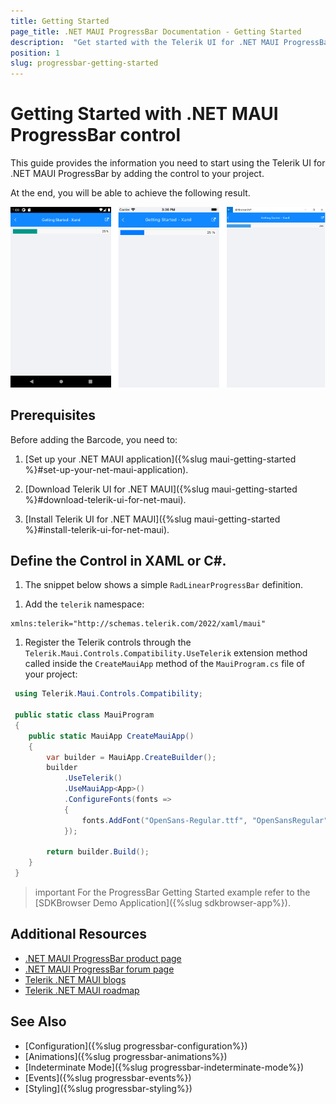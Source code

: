 ```yaml
---
title: Getting Started
page_title: .NET MAUI ProgressBar Documentation - Getting Started
description:  "Get started with the Telerik UI for .NET MAUI ProgressBar control and add the control to your .NET MAUI project."
position: 1
slug: progressbar-getting-started
---
```


# Getting Started with .NET MAUI ProgressBar control

This guide provides the information you need to start using the Telerik UI for .NET MAUI ProgressBar by adding the control to your project.

At the end, you will be able to achieve the following result.

![.NET MAUI ProgressBar Getting Started](images/progressbar-getting-started.png)

## Prerequisites

Before adding the Barcode, you need to:

1. [Set up your .NET MAUI application]({%slug maui-getting-started %}#set-up-your-net-maui-application).

1. [Download Telerik UI for .NET MAUI]({%slug maui-getting-started %}#download-telerik-ui-for-net-maui).

1. [Install Telerik UI for .NET MAUI]({%slug maui-getting-started %}#install-telerik-ui-for-net-maui).

## Define the Control in XAML or C#.

1. The snippet below shows a simple `RadLinearProgressBar` definition.

 <snippet id='progressbar-getting-started-xaml'/>
 <snippet id='progressbar-getting-started-csharp'/>

1. Add the `telerik` namespace:

 ```XAML
xmlns:telerik="http://schemas.telerik.com/2022/xaml/maui"
 ```

1. Register the Telerik controls through the `Telerik.Maui.Controls.Compatibility.UseTelerik` extension method called inside the `CreateMauiApp` method of the `MauiProgram.cs` file of your project:

```C#
 using Telerik.Maui.Controls.Compatibility;

 public static class MauiProgram
 {
	public static MauiApp CreateMauiApp()
	{
		var builder = MauiApp.CreateBuilder();
		builder
			.UseTelerik()
			.UseMauiApp<App>()
			.ConfigureFonts(fonts =>
			{
				fonts.AddFont("OpenSans-Regular.ttf", "OpenSansRegular");
			});

		return builder.Build();
	}
 }           
```

>important For the ProgressBar Getting Started example refer to the [SDKBrowser Demo Application]({%slug sdkbrowser-app%}).

## Additional Resources

- [.NET MAUI ProgressBar product page](https://www.telerik.com/maui-ui/progressbar)
- [.NET MAUI ProgressBar forum page](https://www.telerik.com/forums/maui?tagId=1978)
- [Telerik .NET MAUI blogs](https://www.telerik.com/blogs/mobile-net-maui)
- [Telerik .NET MAUI roadmap](https://www.telerik.com/support/whats-new/maui-ui/roadmap)

## See Also

- [Configuration]({%slug progressbar-configuration%})
- [Animations]({%slug progressbar-animations%})
- [Indeterminate Mode]({%slug progressbar-indeterminate-mode%})
- [Events]({%slug progressbar-events%})
- [Styling]({%slug progressbar-styling%})
